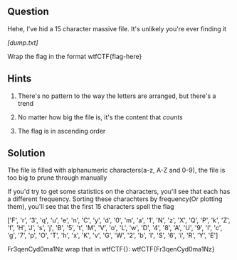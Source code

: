 ## Question
Hehe, I've hid a 15 character massive file. It's unlikely you're ever finding it

*[dump.txt]*

Wrap the flag in the format wtfCTF{flag-here}

## Hints

1) There's no pattern to the way the letters are arranged, but there's a trend

2) No matter how big the file is, it's the content that *counts*

3) The flag is in ascending order


## Solution
The file is filled with alphanumeric characters(a-z, A-Z and 0-9), the file is too big to prune through manually

If you'd try to get some statistics on the characters, you'll see that each has a different frequency. Sorting these charachters by frequency(Or plotting them), you'll see that the first 15 characters spell the flag

['F', 'r', '3', 'q', 'u', 'e', 'n', 'C', 'y', 'd', '0', 'm', 'a', '1', 'N', 'z', 'X', 'Q', 'P', 'k', 'Z', 'f', 'H', 'J', 's', 'j', 'B', '5', 't', 'M', 'V', 'o', 'L', 'w', 'D', '4', '8', 'A', 'U', '9', 'l', 'c', 'g', '7', 'p', 'O', 'T', 'h', 'x', 'K', 'v', 'G', 'W', '2', 'b', 'I', 'S', '6', 'i', 'R', 'Y', 'E']

Fr3qenCyd0ma1Nz
wrap that in wtfCTF{}: wtfCTF{Fr3qenCyd0ma1Nz}